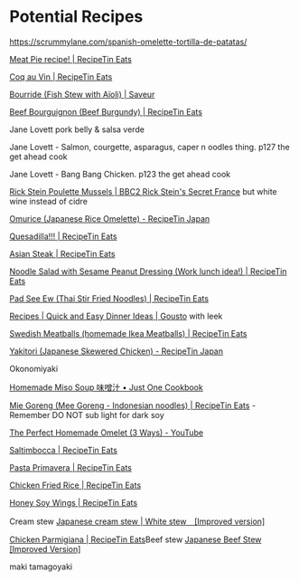 # Potential Recipes

<https://scrummylane.com/spanish-omelette-tortilla-de-patatas/>

[Meat Pie recipe! | RecipeTin Eats](https://www.recipetineats.com/meat-pie-recipe/)

[Coq au Vin | RecipeTin Eats](https://www.recipetineats.com/coq-au-vin/#wprm-recipe-container-25070)

[Bourride (Fish Stew with Aïoli) | Saveur](https://www.saveur.com/article/recipes/classic-french-fish-stew-with-aioli/)

[Beef Bourguignon (Beef Burgundy) | RecipeTin Eats](https://www.recipetineats.com/beef-bourguignon-beef-burgundy/#wprm-recipe-container-57415)

Jane Lovett pork belly & salsa verde

Jane Lovett - Salmon, courgette, asparagus, caper n oodles thing. p127 the get ahead cook

Jane Lovett - Bang Bang Chicken. p123 the get ahead cook

[Rick Stein Poulette Mussels | BBC2 Rick Stein's Secret France](https://thehappyfoodie.co.uk/recipes/rick-steins-mussels-with-poulette-sauce/) but white wine instead of cidre

[Omurice (Japanese Rice Omelette) - RecipeTin Japan](https://japan.recipetineats.com/omurice-japanese-rice-omelette/)

[Quesadilla!!! | RecipeTin Eats](https://www.recipetineats.com/quesadilla/#wprm-recipe-container-30274)

[Asian Steak | RecipeTin Eats](https://www.recipetineats.com/asian-steak/#wprm-recipe-container-20045)

[Noodle Salad with Sesame Peanut Dressing (Work lunch idea!) | RecipeTin Eats](https://www.recipetineats.com/noodle-salad-creamy-sesame-peanut-dressing/#wprm-recipe-container-26418)

[Pad See Ew (Thai Stir Fried Noodles) | RecipeTin Eats](https://www.recipetineats.com/thai-stir-fried-noodles-pad-see-ew/)

[Recipes | Quick and Easy Dinner Ideas | Gousto](https://www.gousto.co.uk/cookbook/chicken-recipes/joes-popeyes-chicken-with-crispy-potatoes) with leek

[Swedish Meatballs (homemade Ikea Meatballs) | RecipeTin Eats](https://www.recipetineats.com/swedish-meatballs/#wprm-recipe-container-20596)

[Yakitori (Japanese Skewered Chicken) - RecipeTin Japan](https://japan.recipetineats.com/yakitori-japanese-skewered-chicken/)

Okonomiyaki

[Homemade Miso Soup 味噌汁 • Just One Cookbook](https://www.justonecookbook.com/homemade-miso-soup/)

[Mie Goreng (Mee Goreng - Indonesian noodles) | RecipeTin Eats](https://www.recipetineats.com/mie-goreng/) - Remember DO NOT sub light for dark soy

[The Perfect Homemade Omelet (3 Ways) - YouTube](https://www.youtube.com/watch?v=p3EwVIpzFjI)

[Saltimbocca | RecipeTin Eats](https://www.recipetineats.com/saltimbocca/)

[Pasta Primavera | RecipeTin Eats](https://www.recipetineats.com/pasta-primavera/)

[Chicken Fried Rice | RecipeTin Eats](https://www.recipetineats.com/chicken-fried-rice/#wprm-recipe-container-39795)

[Honey Soy Wings | RecipeTin Eats](https://www.recipetineats.com/honey-soy-wings/#wprm-recipe-container-78456)

Cream stew [Japanese cream stew | White stew　[Improved version]](https://www.chefslabo.com/post/japanese-cream-stew-white-stew-improved-version)

[Chicken Parmigiana | RecipeTin Eats](https://www.recipetineats.com/chicken-parmigiana/#wprm-recipe-container-50229)Beef stew [Japanese Beef Stew [Improved Version]](https://www.chefslabo.com/post/japanese-beef-stew-improved-version)

maki tamagoyaki
